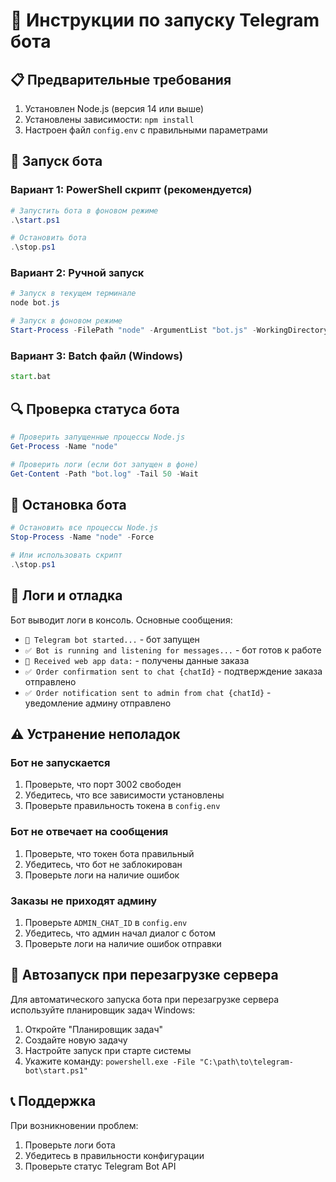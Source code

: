 # 🚀 Инструкции по запуску Telegram бота

## 📋 Предварительные требования

1. Установлен Node.js (версия 14 или выше)
2. Установлены зависимости: `npm install`
3. Настроен файл `config.env` с правильными параметрами

## 🚀 Запуск бота

### Вариант 1: PowerShell скрипт (рекомендуется)

```powershell
# Запустить бота в фоновом режиме
.\start.ps1

# Остановить бота
.\stop.ps1
```

### Вариант 2: Ручной запуск

```powershell
# Запуск в текущем терминале
node bot.js

# Запуск в фоновом режиме
Start-Process -FilePath "node" -ArgumentList "bot.js" -WorkingDirectory $PWD -WindowStyle Hidden
```

### Вариант 3: Batch файл (Windows)

```cmd
start.bat
```

## 🔍 Проверка статуса бота

```powershell
# Проверить запущенные процессы Node.js
Get-Process -Name "node"

# Проверить логи (если бот запущен в фоне)
Get-Content -Path "bot.log" -Tail 50 -Wait
```

## 🛑 Остановка бота

```powershell
# Остановить все процессы Node.js
Stop-Process -Name "node" -Force

# Или использовать скрипт
.\stop.ps1
```

## 📝 Логи и отладка

Бот выводит логи в консоль. Основные сообщения:

- `🤖 Telegram bot started...` - бот запущен
- `✅ Bot is running and listening for messages...` - бот готов к работе
- `📱 Received web app data:` - получены данные заказа
- `✅ Order confirmation sent to chat {chatId}` - подтверждение заказа отправлено
- `✅ Order notification sent to admin from chat {chatId}` - уведомление админу отправлено

## ⚠️ Устранение неполадок

### Бот не запускается
1. Проверьте, что порт 3002 свободен
2. Убедитесь, что все зависимости установлены
3. Проверьте правильность токена в `config.env`

### Бот не отвечает на сообщения
1. Проверьте, что токен бота правильный
2. Убедитесь, что бот не заблокирован
3. Проверьте логи на наличие ошибок

### Заказы не приходят админу
1. Проверьте `ADMIN_CHAT_ID` в `config.env`
2. Убедитесь, что админ начал диалог с ботом
3. Проверьте логи на наличие ошибок отправки

## 🔧 Автозапуск при перезагрузке сервера

Для автоматического запуска бота при перезагрузке сервера используйте планировщик задач Windows:

1. Откройте "Планировщик задач"
2. Создайте новую задачу
3. Настройте запуск при старте системы
4. Укажите команду: `powershell.exe -File "C:\path\to\telegram-bot\start.ps1"`

## 📞 Поддержка

При возникновении проблем:
1. Проверьте логи бота
2. Убедитесь в правильности конфигурации
3. Проверьте статус Telegram Bot API
